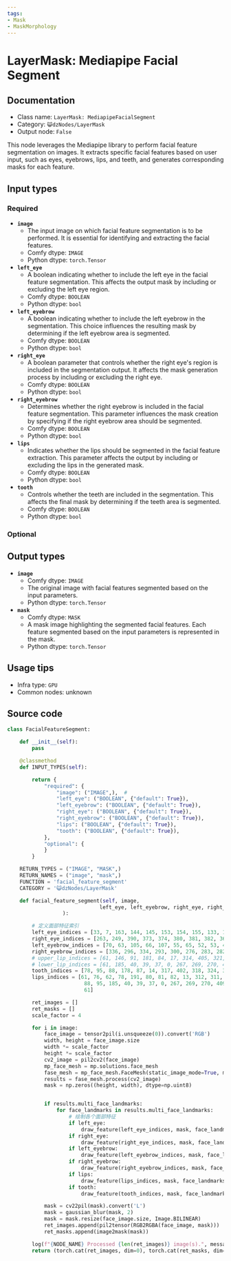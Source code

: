 ```yaml
---
tags:
- Mask
- MaskMorphology
---
```


# LayerMask: Mediapipe Facial Segment
## Documentation
- Class name: `LayerMask: MediapipeFacialSegment`
- Category: `😺dzNodes/LayerMask`
- Output node: `False`

This node leverages the Mediapipe library to perform facial feature segmentation on images. It extracts specific facial features based on user input, such as eyes, eyebrows, lips, and teeth, and generates corresponding masks for each feature.
## Input types
### Required
- **`image`**
    - The input image on which facial feature segmentation is to be performed. It is essential for identifying and extracting the facial features.
    - Comfy dtype: `IMAGE`
    - Python dtype: `torch.Tensor`
- **`left_eye`**
    - A boolean indicating whether to include the left eye in the facial feature segmentation. This affects the output mask by including or excluding the left eye region.
    - Comfy dtype: `BOOLEAN`
    - Python dtype: `bool`
- **`left_eyebrow`**
    - A boolean indicating whether to include the left eyebrow in the segmentation. This choice influences the resulting mask by determining if the left eyebrow area is segmented.
    - Comfy dtype: `BOOLEAN`
    - Python dtype: `bool`
- **`right_eye`**
    - A boolean parameter that controls whether the right eye's region is included in the segmentation output. It affects the mask generation process by including or excluding the right eye.
    - Comfy dtype: `BOOLEAN`
    - Python dtype: `bool`
- **`right_eyebrow`**
    - Determines whether the right eyebrow is included in the facial feature segmentation. This parameter influences the mask creation by specifying if the right eyebrow area should be segmented.
    - Comfy dtype: `BOOLEAN`
    - Python dtype: `bool`
- **`lips`**
    - Indicates whether the lips should be segmented in the facial feature extraction. This parameter affects the output by including or excluding the lips in the generated mask.
    - Comfy dtype: `BOOLEAN`
    - Python dtype: `bool`
- **`tooth`**
    - Controls whether the teeth are included in the segmentation. This affects the final mask by determining if the teeth area is segmented.
    - Comfy dtype: `BOOLEAN`
    - Python dtype: `bool`
### Optional
## Output types
- **`image`**
    - Comfy dtype: `IMAGE`
    - The original image with facial features segmented based on the input parameters.
    - Python dtype: `torch.Tensor`
- **`mask`**
    - Comfy dtype: `MASK`
    - A mask image highlighting the segmented facial features. Each feature segmented based on the input parameters is represented in the mask.
    - Python dtype: `torch.Tensor`
## Usage tips
- Infra type: `GPU`
- Common nodes: unknown


## Source code
```python
class FacialFeatureSegment:

    def __init__(self):
        pass

    @classmethod
    def INPUT_TYPES(self):

        return {
            "required": {
                "image": ("IMAGE",),  #
                "left_eye": ("BOOLEAN", {"default": True}),
                "left_eyebrow": ("BOOLEAN", {"default": True}),
                "right_eye": ("BOOLEAN", {"default": True}),
                "right_eyebrow": ("BOOLEAN", {"default": True}),
                "lips": ("BOOLEAN", {"default": True}),
                "tooth": ("BOOLEAN", {"default": True}),
            },
            "optional": {
            }
        }

    RETURN_TYPES = ("IMAGE", "MASK",)
    RETURN_NAMES = ("image", "mask",)
    FUNCTION = 'facial_feature_segment'
    CATEGORY = '😺dzNodes/LayerMask'

    def facial_feature_segment(self, image,
                              left_eye, left_eyebrow, right_eye, right_eyebrow, lips, tooth
                  ):

        # 定义面部特征索引
        left_eye_indices = [33, 7, 163, 144, 145, 153, 154, 155, 133, 173, 157, 158, 159, 160, 161, 246]
        right_eye_indices = [263, 249, 390, 373, 374, 380, 381, 382, 362, 398, 384, 385, 386, 387, 388, 466]
        left_eyebrow_indices = [70, 63, 105, 66, 107, 55, 65, 52, 53, 46]
        right_eyebrow_indices = [336, 296, 334, 293, 300, 276, 283, 282, 295, 285]
        # upper_lip_indices = [61, 146, 91, 181, 84, 17, 314, 405, 321, 375, 291, 308, 324, 318, 402, 317, 14, 87, 178, 88, 95, 78]
        # lower_lip_indices = [61, 185, 40, 39, 37, 0, 267, 269, 270, 409, 291, 308, 415, 310, 311, 312, 13, 82, 81, 80, 191, 78]
        tooth_indices = [78, 95, 88, 178, 87, 14, 317, 402, 318, 324, 308, 415, 310, 311, 312, 13, 82, 81, 80, 191, 78]
        lips_indices = [61, 76, 62, 78, 191, 80, 81, 82, 13, 312, 311, 310, 415, 308, 324, 318, 402, 317, 14, 87, 178,
                         88, 95, 185, 40, 39, 37, 0, 267, 269, 270, 409, 291, 375, 321, 405, 314, 17, 84, 181, 91, 146,
                         61]

        ret_images = []
        ret_masks = []
        scale_factor = 4

        for i in image:
            face_image = tensor2pil(i.unsqueeze(0)).convert('RGB')
            width, height = face_image.size
            width *= scale_factor
            height *= scale_factor
            cv2_image = pil2cv2(face_image)
            mp_face_mesh = mp.solutions.face_mesh
            fase_mesh = mp_face_mesh.FaceMesh(static_image_mode=True, max_num_faces=1, min_detection_confidence=0.5)
            results = fase_mesh.process(cv2_image)
            mask = np.zeros((height, width), dtype=np.uint8)


            if results.multi_face_landmarks:
                for face_landmarks in results.multi_face_landmarks:
                    # 绘制各个面部特征
                    if left_eye:
                        draw_feature(left_eye_indices, mask, face_landmarks, width, height)
                    if right_eye:
                        draw_feature(right_eye_indices, mask, face_landmarks, width, height)
                    if left_eyebrow:
                        draw_feature(left_eyebrow_indices, mask, face_landmarks, width, height)
                    if right_eyebrow:
                        draw_feature(right_eyebrow_indices, mask, face_landmarks, width, height)
                    if lips:
                        draw_feature(lips_indices, mask, face_landmarks, width, height)
                    if tooth:
                        draw_feature(tooth_indices, mask, face_landmarks, width, height)

            mask = cv22pil(mask).convert('L')
            mask = gaussian_blur(mask, 2)
            mask = mask.resize(face_image.size, Image.BILINEAR)
            ret_images.append(pil2tensor(RGB2RGBA(face_image, mask)))
            ret_masks.append(image2mask(mask))

        log(f"{NODE_NAME} Processed {len(ret_images)} image(s).", message_type='finish')
        return (torch.cat(ret_images, dim=0), torch.cat(ret_masks, dim=0),)

```
